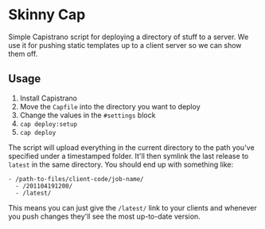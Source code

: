 # Skinny Cap #

Simple Capistrano script for deploying a directory of stuff to a server. We use it for pushing static templates up to a client server so we can show them off.

## Usage ##

1. Install Capistrano
2. Move the `Capfile` into the directory you want to deploy
3. Change the values in the `#settings` block
4. `cap deploy:setup`
5. `cap deploy`

The script will upload everything in the current directory to the path you've specified under a timestamped folder. It'll then symlink the last release to `latest` in the same directory. You should end up with something like:

    - /path-to-files/client-code/job-name/
      - /201104191200/
      - /latest/

This means you can just give the `/latest/` link to your clients and whenever you push changes they'll see the most up-to-date version.